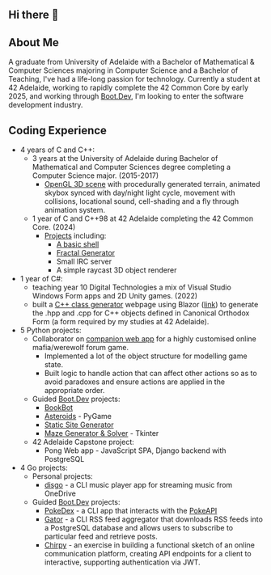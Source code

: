 ## Hi there 👋

## About Me
A graduate from University of Adelaide with a Bachelor of Mathematical & Computer Sciences majoring in Computer Science and a Bachelor of Teaching, I've had a life-long passion for technology. Currently a student at 42 Adelaide, working to rapidly complete the 42 Common Core by early 2025, and working through [Boot.Dev](https://www.boot.dev/u/jthughes), I'm looking to enter the software development industry.

## Coding Experience
- 4 years of C and C++:
  - 3 years at the University of Adelaide during Bachelor of Mathematical and Computer Sciences degree completing a Computer Science major. (2015-2017)
    - [OpenGL 3D scene](https://github.com/jthughes/University/tree/master/2017/s2) with procedurally generated terrain, animated skybox synced with day/night light cycle, movement with collisions, locational sound, cell-shading and a fly through animation system.
  - 1 year of C and C++98 at 42 Adelaide completing the 42 Common Core. (2024)
    - [Projects](https://github.com/jthughes/42-Common-Core) including:
        - [A basic shell](https://github.com/jthughes/42-Common-Core/blob/main/projects/03-Minishell.md)
        - [Fractal Generator](https://github.com/jthughes/42-Common-Core/blob/main/projects/02-fractol.md)
        - Small IRC server
        - A simple raycast 3D object renderer
- 1 year of C#:
  - teaching year 10 Digital Technologies a mix of Visual Studio Windows Form apps and 2D Unity games. (2022)
  - built a [C++ class generator](https://github.com/jthughes/42-CPP-Class-Builder) webpage using Blazor ([link](https://jthughes.github.io/42-CPP-Class-Builder/)) to generate the .hpp and .cpp for C++ objects defined in Canonical Orthodox Form (a form required by my studies at 42 Adelaide). 
- 5 Python projects:
  - Collaborator on [companion web app](https://github.com/isabelle-sanford/kkc4) for a highly customised online mafia/werewolf forum game.
    - Implemented a lot of the object structure for modelling game state.
    - Built logic to handle action that can affect other actions so as to avoid paradoxes and ensure actions are applied in the appropriate order.
  - Guided [Boot.Dev](https://www.boot.dev/) projects:
    - [BookBot](https://github.com/jthughes/bookbot)
    - [Asteroids](https://github.com/jthughes/asteroidsgame) - PyGame
    - [Static Site Generator](https://github.com/jthughes/staticgenerator)
    - [Maze Generator & Solver](https://github.com/jthughes/mazegen) - Tkinter
  - 42 Adelaide Capstone project:
    - Pong Web app - JavaScript SPA, Django backend with PostgreSQL
- 4 Go projects:
  - Personal projects:
    - [disgo](https://github.com/jthughes/disgo) - a CLI music player app for streaming music from OneDrive
  - Guided [Boot.Dev](https://www.boot.dev/) projects:
    - [PokeDex](https://github.com/jthughes/pokedexcli) - a CLI app that interacts with the [PokeAPI](https://pokeapi.co/)
    - [Gator](https://github.com/jthughes/gatorcli) - a CLI RSS feed aggregator that downloads RSS feeds into a PostgreSQL database and allows users to subscribe to particular feed and retrieve posts.
    - [Chirpy](https://github.com/jthughes/chirpynetwork) - an exercise in building a functional sketch of an online communication platform, creating API endpoints for a client to interactive, supporting authentication via JWT.

<!--
**jthughes/jthughes** is a ✨ _special_ ✨ repository because its `README.md` (this file) appears on your GitHub profile.

Here are some ideas to get you started:

- 🔭 I’m currently working on ...
- 🌱 I’m currently learning ...
- 👯 I’m looking to collaborate on ...
- 🤔 I’m looking for help with ...
- 💬 Ask me about ...
- 📫 How to reach me: ...
- 😄 Pronouns: ...
- ⚡ Fun fact: ...
-->

